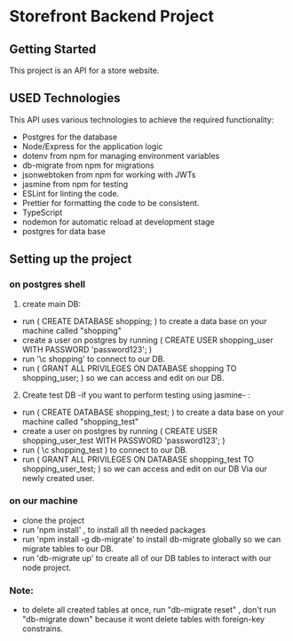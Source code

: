 # Storefront Backend Project

## Getting Started

This project is an API for a store website.

## USED Technologies

This API uses various technologies to achieve the required functionality:

- Postgres for the database
- Node/Express for the application logic
- dotenv from npm for managing environment variables
- db-migrate from npm for migrations
- jsonwebtoken from npm for working with JWTs
- jasmine from npm for testing
- ESLint for linting the code.
- Prettier for formatting the code to be consistent.
- TypeScript
- nodemon for automatic reload at development stage
- postgres for data base

## Setting up the project

### on postgres shell

1. create main DB:

- run ( CREATE DATABASE shopping; ) to create a data base on your machine called "shopping"
- create a user on postgres by running ( CREATE USER shopping_user WITH PASSWORD 'password123'; )
- run '\c shopping' to connect to our DB.
- run ( GRANT ALL PRIVILEGES ON DATABASE shopping TO shopping_user; ) so we can access and edit on our DB.

2. Create test DB -if you want to perform testing using jasmine- :

- run ( CREATE DATABASE shopping_test; ) to create a data base on your machine called "shopping_test"
- create a user on postgres by running ( CREATE USER shopping_user_test WITH PASSWORD 'password123'; )
- run ( \c shopping_test ) to connect to our DB.
- run ( GRANT ALL PRIVILEGES ON DATABASE shopping_test TO shopping_user_test; ) so we can access and edit on our DB Via our newly created user.

### on our machine

- clone the project
- run 'npm install' , to install all th needed packages
- run 'npm install -g db-migrate' to install db-migrate globally so we can migrate tables to our DB.
- run 'db-migrate up' to create all of our DB tables to interact with our node project.

### Note:

- to delete all created tables at once, run "db-migrate reset" , don't run "db-migrate down" because it wont delete tables with foreign-key constrains.
